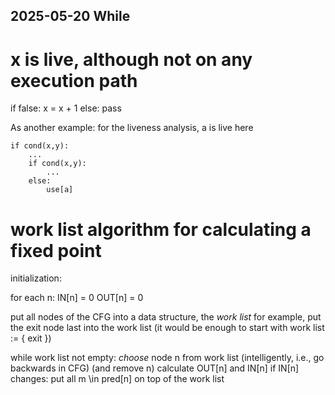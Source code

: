 ## 2025-05-20 While

# x is live, although not on any execution path

if false:
   x = x + 1
else:
   pass
   
As another example: for the liveness analysis, a is live here

```
if cond(x,y):
	...
	if cond(x,y):
	    ...
	else:
	    use[a]
```

# work list algorithm for calculating a fixed point

initialization:

for each n:
	IN[n] = 0
	OUT[n] = 0
	
put all nodes of the CFG into a data structure, the *work list*
for example, put the exit node last into the work list
(it would be enough to start with work list := { exit })

while work list not empty:
	*choose* node n from work list (intelligently, i.e., go backwards in CFG)
	(and remove n)
	calculate OUT[n] and IN[n]
	if IN[n] changes:
    	put all m \in pred[n] on top of the work list

	
